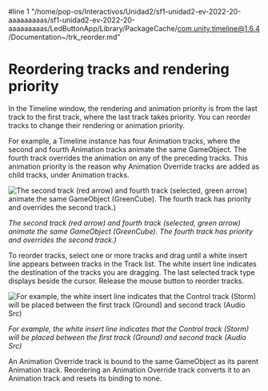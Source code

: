 #line 1 "/home/pop-os/Interactivos/Unidad2/sf1-unidad2-ev-2022-20-aaaaaaaaas/sf1-unidad2-ev-2022-20-aaaaaaaaas/LedButtonApp/Library/PackageCache/com.unity.timeline@1.6.4/Documentation~/trk_reorder.md"
# Reordering tracks and rendering priority

In the Timeline window, the rendering and animation priority is from the last track to the first track, where the last track takes priority. You can reorder tracks to change their rendering or animation priority.

For example, a Timeline instance has four Animation tracks, where the second and fourth Animation tracks animate the same GameObject. The fourth track overrides the animation on any of the preceding tracks. This animation priority is the reason why Animation Override tracks are added as child tracks, under Animation tracks.

![The second track (red arrow) and fourth track (selected, green arrow) animate the same GameObject (GreenCube). The fourth track has priority and overrides the second track.)](images/timeline_track_priority.png)

_The second track (red arrow) and fourth track (selected, green arrow) animate the same GameObject (GreenCube). The fourth track has priority and overrides the second track.)_

To reorder tracks, select one or more tracks and drag until a white insert line appears between tracks in the Track list. The white insert line indicates the destination of the tracks you are dragging. The last selected track type displays beside the cursor. Release the mouse button to reorder tracks.

![For example, the white insert line indicates that the Control track (Storm) will be placed between the first track (Ground) and second track (Audio Src)](images/timeline_track_reorder.png)

_For example, the white insert line indicates that the Control track (Storm) will be placed between the first track (Ground) and second track (Audio Src)_

An Animation Override track is bound to the same GameObject as its parent Animation track. Reordering an Animation Override track converts it to an Animation track and resets its binding to none.
